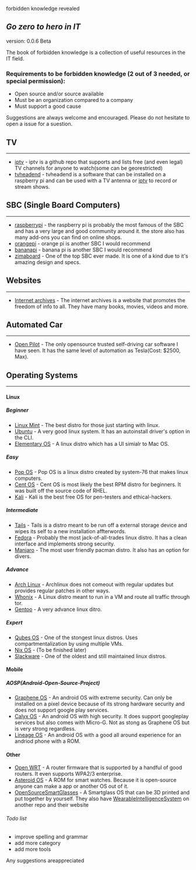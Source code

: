 forbidden knowledge revealed
## _Go zero to hero in IT_
version: 0.0.6 Beta

The book of forbidden knowledge is a collection of useful resources in the IT field. 

### Requirements to be forbidden knowledge (2 out of 3 needed, or special permission):
- Open source and/or source available
- Must be an organization compared to a company
- Must support a good cause 

Suggestions are always welcome and encouraged. Please do not hesitate to open a issue for a suestion.

## TV
-----
- [iptv] - iptv is a github repo that supports and lists free (and even legal) TV channels for anyone to watch(some can be georestricted)
- [tvheadend] - tvheadend is a software that can be installed on a raspberry pi and can be used with a TV antenna or [iptv] to record or stream shows.

## SBC (Single Board Computers)
------------------------------
- [raspberrypi] - the raspberry pi is probably the most famous of the SBC and has a very large and good community around it. the store also has many add-ons you can find on online shops.
- [orangepi] - orange pi is another SBC I would recommend
- [bananapi] - banana pi is another SBC I would recommend
- [zimaboard] - One of the top SBC ever made. It is one of a kind due to it's amazing design and specs.

## Websites
------------
- [Internet archives] - The internet archives is a website that promotes the freedom of info to all. They have many books, movies, videos and more.

## Automated Car
----------------
- [Open Pilot] - The only opensource trusted self-driving car software I have seen. It has the same level of automation as Tesla(Cost: $2500, Max).

## Operating Systems
---------------------------------------
#### Linux
##### Beginner
- [Linux Mint] - The best distro for those just starting with linux.
- [Ubuntu] - A very good linux system. It has an autoinstall driver's option in the CLI.
- [Elementary OS] - A linux distro which has a UI simialr to Mac OS.

##### Easy
- [Pop OS] - Pop OS is a linux distro created by system-76 that makes linux computers.
- [Cent OS] - Cent OS is most likely the best RPM distro for beginners. It was built off the source code of RHEL.
- [Kali] - Kali is the best free OS for pen-testers and ethical-hackers.

##### Intermediate
- [Tails] - Tails is a distro meant to be run off a external storage device and wipes its self to a new installation affterwords.
- [Fedora] - Probably the most jack-of-all-trades linux distro. It has a clean interface and implements strong security.
- [Manjaro] - The most user friendly pacman distro. It also has an option for divers.

##### Advance
- [Arch Linux] - Archlinux does not comeout with regular updates but provides regular patches in other ways.
- [Whonix] - A Linux distro meant to run in a VM and route all traffic through tor.
- [Gentoo] - A very advance linux ditro.

##### Expert
- [Qubes OS] - One of the stongest linux distros. Uses compartmentalization by using multiple VMs.
- [Nix OS] - (To be finished later)
- [Slackware] - One of the oldest and still maintained linux distros.

#### Mobile

##### AOSP(Android-Open-Source-Project)
- [Graphene OS] - An android OS with extreme security. Can only be installed on a pixel device because of its strong hardware security and does not support google play services.
- [Calyx OS] - An android OS with high security. It does support googleplay services but also comes with Micro-G. Not as stong as Graphene OS but is very strong regardless.
- [Lineage OS] - An android OS with a good all around experience for an andriod phone with a ROM.

#### Other
- [Open WRT] - A router firmware that is supported by a handful of good routers. It even supports WPA2/3 enterprise.
- [Asteroid OS] - A ROM for smart watches. Because it is open-source anyone can make a app or another OS out of it.
- [OpenSourceSmartGlasses] - A Smartglass OS that can be 3D printed and put together by yourself. They also have [WearableIntelligenceSystem] on another repo and their website

###### Todo list
- improve spelling and grammar
- add more category
- add more tools

Any suggestions areappreciated

[//]:#
   [Internet archives]: <https://archive.org/>
   [iptv]: <https://github.com/iptv-org/iptv>
   [Tvheadend]: <https://github.com/tvheadend/tvheadend>
   [Raspberrypi]: <https://www.raspberrypi.com/>
   [Orangepi]: <http://www.orangepi.org/>
   [Bananapi]: <https://www.banana-pi.org/>
   [Linux Mint]: <https://www.linuxmint.com/>
   [Ubuntu]: <https://ubuntu.com/>
   [Elementary OS]: <https://www.elementaryos.org/>
   [Pop OS]: <https://pop.system76.com/>
   [Cent OS]: <https://www.centos.org/>
   [Kali]: <https://www.kali.org/>
   [Tails]: <https://tails.boum.org/index.html>
   [Fedora]: <https://getfedora.org/>
   [Manjaro]: <https://manjaro.org/>
   [Arch Linux]: <https://archlinux.org/>
   [Whonix]: <https://www.whonix.org/>
   [Gentoo]: <https://www.gentoo.org/>
   [Qubes OS]: <https://www.qubes-os.org/>
   [Nix OS]: <https://nixos.org/>
   [Slackware]: <http://www.slackware.com/>
   [Graphene OS]: <https://grapheneos.org/>
   [Calyx OS]: <https://calyxos.org/>
   [Lineage OS]: <https://lineageos.org/>
   [Open WRT]: <https://openwrt.org/>
   [Zimaboard]: <https://www.zimaboard.com/>
   [Asteroid OS]: <https://asteroidos.org/>
   [Open Pilot]: <https://comma.ai/>
   [OpenSourceSmartGlasses]: <https://github.com/TeamOpenSmartGlasses/OpenSourceSmartGlasses>
   [WearableIntelligenceSystem]: <https://github.com/emexlabs/WearableIntelligenceSystem>
